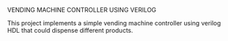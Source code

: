 VENDING MACHINE CONTROLLER USING VERILOG

This project implements a simple vending machine controller using verilog HDL that could dispense different products.
